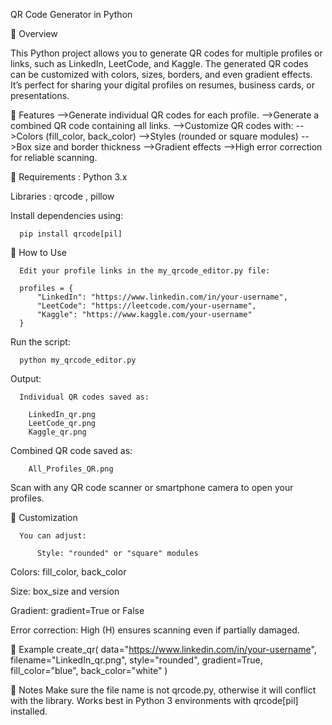 QR Code Generator in Python

📌 Overview

This Python project allows you to generate QR codes for multiple profiles or links, such as LinkedIn, LeetCode, and Kaggle.
The generated QR codes can be customized with colors, sizes, borders, and even gradient effects.
It’s perfect for sharing your digital profiles on resumes, business cards, or presentations.

🔹 Features
-->Generate individual QR codes for each profile.
-->Generate a combined QR code containing all links.
-->Customize QR codes with:
-->Colors (fill_color, back_color)
-->Styles (rounded or square modules)
-->Box size and border thickness
-->Gradient effects
-->High error correction for reliable scanning.

🔹 Requirements : Python 3.x

 Libraries : qrcode , pillow

Install dependencies using:

      pip install qrcode[pil]

🔹 How to Use

      Edit your profile links in the my_qrcode_editor.py file:

      profiles = {
          "LinkedIn": "https://www.linkedin.com/in/your-username",
          "LeetCode": "https://leetcode.com/your-username",
          "Kaggle": "https://www.kaggle.com/your-username"
      }


Run the script:

      python my_qrcode_editor.py


Output:
  
      Individual QR codes saved as:

        LinkedIn_qr.png
        LeetCode_qr.png
        Kaggle_qr.png


Combined QR code saved as:

        All_Profiles_QR.png


Scan with any QR code scanner or smartphone camera to open your profiles.

🔹 Customization

      You can adjust:

          Style: "rounded" or "square" modules

Colors: fill_color, back_color

Size: box_size and version

Gradient: gradient=True or False

Error correction: High (H) ensures scanning even if partially damaged.

🔹 Example
      create_qr(
          data="https://www.linkedin.com/in/your-username",
          filename="LinkedIn_qr.png",
           style="rounded",
          gradient=True,
          fill_color="blue",
          back_color="white"
      )

🔹 Notes
Make sure the file name is not qrcode.py, otherwise it will conflict with the library.
Works best in Python 3 environments with qrcode[pil] installed.
